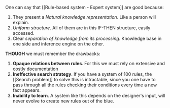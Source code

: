 One can say that [[Rule-based system - Expert system]] are good because:
1. They present a *Natural knowledge representation*. Like a person will explain.
2. *Uniform structure*. All of them are in this IF-THEN structure, easily accessed.
3. Clear *separation of knowledge from its processing*. Knowledge base in one side and inference engine on the other.

**THOUGH** we must remember the drawbacks:
1. **Opaque relations between rules**. For this we must rely on extensive and costly documentation
2. **Ineffective search strategy**. If you have a system of 100 rules, the [[Search problem]] to solve this is intractable, since you one have to pass through all the rules checking their conditions every time a new fact appears.
3. **Inability to learn**. A system like this depends on the designer's input, will never evolve to create new rules out of the blue.